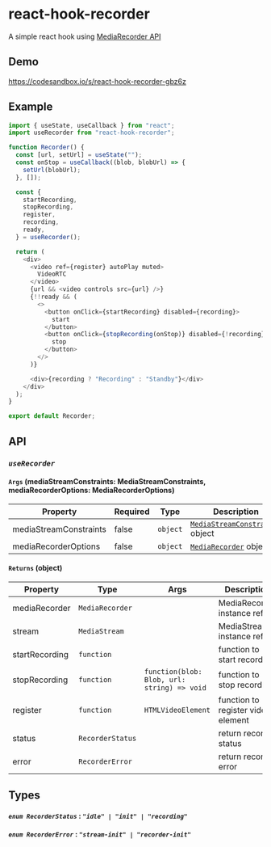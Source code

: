 # react-hook-recorder

A simple react hook using [MediaRecorder API](https://developer.mozilla.org/en-US/docs/Web/API/MediaRecorder/MediaRecorder)

## Demo

https://codesandbox.io/s/react-hook-recorder-gbz6z

## Example

```javascript
import { useState, useCallback } from "react";
import useRecorder from "react-hook-recorder";

function Recorder() {
  const [url, setUrl] = useState("");
  const onStop = useCallback((blob, blobUrl) => {
    setUrl(blobUrl);
  }, []);

  const {
    startRecording,
    stopRecording,
    register,
    recording,
    ready,
  } = useRecorder();

  return (
    <div>
      <video ref={register} autoPlay muted>
        VideoRTC
      </video>
      {url && <video controls src={url} />}
      {!!ready && (
        <>
          <button onClick={startRecording} disabled={recording}>
            start
          </button>
          <button onClick={stopRecording(onStop)} disabled={!recording}>
            stop
          </button>
        </>
      )}

      <div>{recording ? "Recording" : "Standby"}</div>
    </div>
  );
}

export default Recorder;
```

## API

### _`useRecorder`_

#### `Args` (mediaStreamConstraints: MediaStreamConstraints, mediaRecorderOptions: MediaRecorderOptions)

| Property               | Required | Type     | Description                                                                                                |
| ---------------------- | -------- | -------- | ---------------------------------------------------------------------------------------------------------- |
| mediaStreamConstraints | false    | `object` | [`MediaStreamConstraints`](https://developer.mozilla.org/en-US/docs/Web/API/MediaStreamConstraints) object |
| mediaRecorderOptions   | false    | `object` | [`MediaRecorder`](https://developer.mozilla.org/en-US/docs/Web/API/MediaRecorder/MediaRecorder) object     |

#### `Returns` (object)

| Property       | Type             | Args                                        | Description                        |
| -------------- | ---------------- | ------------------------------------------- | ---------------------------------- |
| mediaRecorder  | `MediaRecorder`  |                                             | MediaRecorder instance ref         |
| stream         | `MediaStream`    |                                             | MediaStream instance ref           |
| startRecording | `function`       |                                             | function to start recording        |
| stopRecording  | `function`       | `function(blob: Blob, url: string) => void` | function to stop recording         |
| register       | `function`       | `HTMLVideoElement`                          | function to register video element |
| status         | `RecorderStatus` |                                             | return recorder status             |
| error          | `RecorderError`  |                                             | return recorder error              |

## Types

#### _`enum RecorderStatus`_ : _`"idle" | "init" | "recording"`_

#### _`enum RecorderError`_ : _`"stream-init" | "recorder-init"`_
